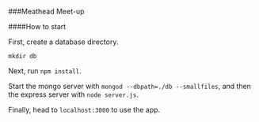 ###Meathead Meet-up

####How to start

First, create a database directory.

`mkdir db`

Next, run `npm install`.

Start the mongo server with `mongod --dbpath=./db --smallfiles`, and then the express server with `node server.js`.

Finally, head to `localhost:3000` to use the app.
